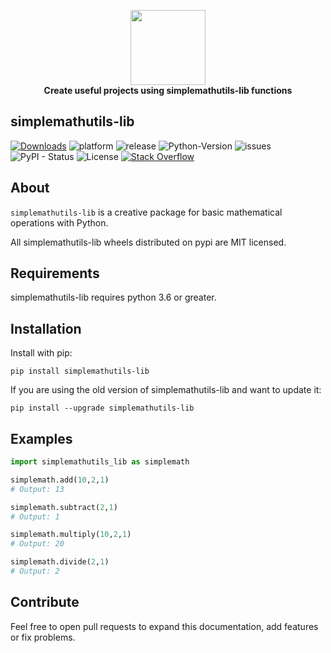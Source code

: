 <p align="center">
    <a href="https://www.toptal.com/developers/gitignore">
        <img src="https://github.com/MattithyahuData/simplemathutils-lib/raw/master/images%20%26%20text/official_logo.jpg" width='120' height='120'/>
    </a>
    <br>
    <strong>Create useful projects using simplemathutils-lib functions</strong>
</p>

<p align="center"> 

## **simplemathutils-lib**

[![Downloads](https://static.pepy.tech/badge/simplemathutils_lib)](https://static.pepy.tech/badge/simplemathutils_lib) ![platform](https://img.shields.io/badge/Platforms-Linux%20%7C%20macOS%20%7C%20Windows-blue.svg?style=flat-square) ![release](https://img.shields.io/github/v/release/MattithyahuData/simplemathutils-lib) ![Python-Version](https://img.shields.io/badge/Python-3.6%2B-blue.svg) ![issues](https://img.shields.io/github/issues/Mattithyahudata/simplemathutils-lib) ![PyPI - Status](https://img.shields.io/pypi/status/simplemathutils-lib) ![License](https://img.shields.io/github/license/Mattithyahudata/simplemathutils-lib) [![Stack Overflow](https://img.shields.io/badge/stackoverflow-Ask%20questions-yellow.svg)](
https://stackoverflow.com/questions/tagged/simplemathutils_lib)

</p>

## About

`simplemathutils-lib` is a creative package for basic mathematical operations with Python.

All simplemathutils-lib wheels distributed on pypi are MIT licensed.

## Requirements

simplemathutils-lib requires python 3.6 or greater.

## Installation

Install with pip:

```
pip install simplemathutils-lib
```

If you are using the old version of simplemathutils-lib and want to update it:

```
pip install --upgrade simplemathutils-lib
```

## Examples

```python
import simplemathutils_lib as simplemath

simplemath.add(10,2,1) 
# Output: 13

simplemath.subtract(2,1)
# Output: 1

simplemath.multiply(10,2,1)
# Output: 20

simplemath.divide(2,1)
# Output: 2
```

## Contribute

Feel free to open pull requests to expand this documentation, add features or fix problems.

